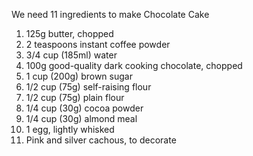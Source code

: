 We need 11 ingredients to make Chocolate Cake

1. 125g butter, chopped
2. 2 teaspoons instant coffee powder
3. 3/4 cup (185ml) water
4. 100g good-quality dark cooking chocolate, chopped
5. 1 cup (200g) brown sugar
6. 1/2 cup (75g) self-raising flour
7. 1/2 cup (75g) plain flour
8. 1/4 cup (30g) cocoa powder
9. 1/4 cup (30g) almond meal
10. 1 egg, lightly whisked
11. Pink and silver cachous, to decorate